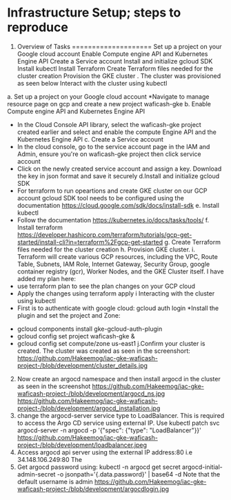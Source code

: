 Infrastructure Setup; steps to reproduce
==================
1. Overview of Tasks
====================
Set up a project on your Google cloud account
Enable Compute engine API and Kubernetes Engine API
Create a Service account
Install and initialize gcloud SDK
Install kubectl
Install Terraform
Create Terraform files needed for the cluster creation
Provision the GKE cluster . The cluster was provisioned as seen below
Interact with the cluster using kubectl

a. Set up a project on your Google cloud account
*Navigate to manage resource page on gcp and create a new project waficash-gke
b. Enable Compute engine API and Kubernetes Engine API
* In the Cloud Console API library, select the waficash-gke project created earlier and select and enable the compute Engine API and 
the Kubernetes Engine API
c. Create a Service account
* In the cloud console, go to the service account page in the IAM and Admin, ensure you're on waficash-gke project then click service account
* Click on the newly created service account and assign a key. Download the key in json format and save it securely
d.Install and initialize gcloud SDK
* For terraform to run opeartions and create GKE cluster on our GCP account gcloud SDK tool needs to be configured using the documentation https://cloud.google.com/sdk/docs/install-sdk
e. Install kubectl
* Follow the documentation https://kubernetes.io/docs/tasks/tools/
f. Install terraform https://developer.hashicorp.com/terraform/tutorials/gcp-get-started/install-cli?in=terraform%2Fgcp-get-started
g. Create Terraform files needed for the cluster creation
h. Provision GKE cluster. 
i. Terraform will create various GCP resources, including the VPC, Route Table, Subnets, IAM Role, Internet Gateway, Security Group, google container registry (gcr), Worker Nodes, and the GKE Cluster itself. I have added my plan here:
* use terraform plan to see the plan changes on your GCP cloud
* Apply the changes using terraform apply
i Interacting with the cluster using kubectl
* First is to authenticate with google cloud: gcloud auth login
*Install the plugin and set the project and Zone: 
- gcloud components install gke-gcloud-auth-plugin
- gcloud config set project waficash-gke & 
- gcloud config set compute/zone us-east1
j.Confirm your cluster is created. The cluster was created as seen in the screenshort: https://github.com/Hakeemog/iac-gke-waficash-project-/blob/development/cluster_details.jpg
2. Now create an argocd namespace and then install argocd in the cluster as seen in the screenshot 
  https://github.com/Hakeemog/iac-gke-waficash-project-/blob/development/argocd_ns.jpg
  https://github.com/Hakeemog/iac-gke-waficash-project-/blob/development/argocd_installation.jpg
3. change the argocd-server service type to LoadBalancer. This is required to access the Argo CD service using external IP. Use
kubectl patch svc argocd-server -n argocd -p '{"spec": {"type": "LoadBalancer"}}' 
https://github.com/Hakeemog/iac-gke-waficash-project-/blob/development/loadbalancer.jpeg
4. Access argocd api server using the external IP address:80 i.e 34.148.106.249:80 The 
5. Get argocd password using: kubectl -n argocd get secret argocd-initial-admin-secret -o jsonpath='{.data.password}' | base64 -d
Note that the default username is admin
https://github.com/Hakeemog/iac-gke-waficash-project-/blob/development/argocdlogin.jpg
